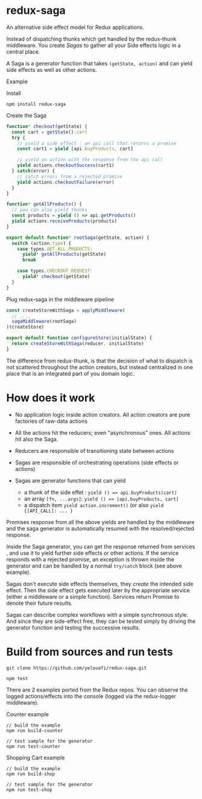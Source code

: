 # redux-saga
An alternative side effect model for Redux applications.

Instead of dispatching thunks which get handled by the redux-thunk middleware. You create *Sagas* to gather all your
Side effects logic in a central place.

A Saga is a generator function that takes `(getState, action)` and can yield side effects as well as
other actions.

Example

Install
```
npm install redux-saga
```

Create the Saga
```javascript
function* checkout(getState) {
  const cart = getState().cart
  try {
    // yield a side effect : an api call that returns a promise
    const cart1 = yield [api.buyProducts, cart]

    // yield an action with the response from the api call
    yield actions.checkoutSuccess(cart1)
  } catch(error) {
    // catch errors from a rejected promise
    yield actions.checkoutFailure(error)
  }
}

function* getAllProducts() {
  // you can also yield thunks
  const products = yield () => api.getProducts()
  yield actions.receiveProducts(products)
}

export default function* rootSaga(getState, action) {
  switch (action.type) {
    case types.GET_ALL_PRODUCTS:
      yield* getAllProducts(getState)
      break

    case types.CHECKOUT_REQUEST:
      yield* checkout(getState)
  }
}
```

Plug redux-saga in the middleware pipeline
```javascript
const createStoreWithSaga = applyMiddleware(
  // ...,
  sagaMiddleware(rootSaga)
)(createStore)

export default function configureStore(initialState) {
  return createStoreWithSaga(reducer, initialState)
}
```

The difference from redux-thunk, is that the decision of what to dispatch is not scattered throughout
the action creators, but instead centralized in one place that is an integrated part of you domain logic.


# How does it work

- No application logic inside action creators. All action creators are pure factories of raw-data actions

- All the actions hit the reducers; even "asynchronous" ones. All actions hit also the Saga.

- Reducers are responsible of transitioning state between actions

- Sagas are responsible of orchestrating operations (side effects or actions)

- Sagas are generator functions that can yield
  - a thunk of the side effet : `yield () => api.buyProducts(cart)`
  - an array `[fn, ...args]`: `yield () => [api.buyProducts, cart]`
  - a dispatch item `yield action.increment()` (or also `yield {[API_CALL]: ... }`

Promises response from all the above yields are handled by the middleware and the saga generator is automatically
resumed with the resolved/rejected response.

Inside the Saga generator, you can get the response returned from services , and use it
to yield further side effects or other actions. If the service responds with a rejected
promise, an exception is thrown inside the generator and can be handled by a normal
`try/catch` block (see above example).

Sagas don't execute side effects themselves, they *create* the intended side effect.
Then the side effect gets executed later by the appropriate service (either a middleware or a simple function).
Services return Promise to denote their future results.

Sagas can describe complex workflows with a simple synchronous style. And since they are side-effect free, they can
be tested simply by driving the generator function and testing the successive results.

# Build from sources and run tests

```
git clone https://github.com/yelouafi/redux-saga.git

npm test
```

There are 2 examples ported from the Redux repos. You can observe the logged actions/effects
into the console (logged via the redux-logger middleware).

Counter example
```
// build the example
npm run build-counter

// test sample for the generator
npm run test-counter
```

Shopping Cart example
```
// build the example
npm run build-shop

// test sample for the generator
npm run test-shop
```
